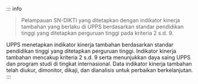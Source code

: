 ::: info

> Pelampauan SN-DIKTI yang ditetapkan dengan indikator kinerja tambahan yang berlaku di UPPS berdasarkan standar pendidikan tinggi yang ditetapkan perguruan tinggi pada kriteria 2 s.d. 9.

UPPS menetapkan indikator kinerja tambahan berdasarkan standar pendidikan tinggi yang ditetapkan perguruan tinggi. Indikator kinerja tambahan mencakup kriteria 2 s.d. 9 serta menunjukkan daya saing UPPS dan program studi di tingkat internasional. Data indikator kinerja tambahan telah diukur, dimonitor, dikaji, dan dianalisis untuk perbaikan berkelanjutan.
:::
